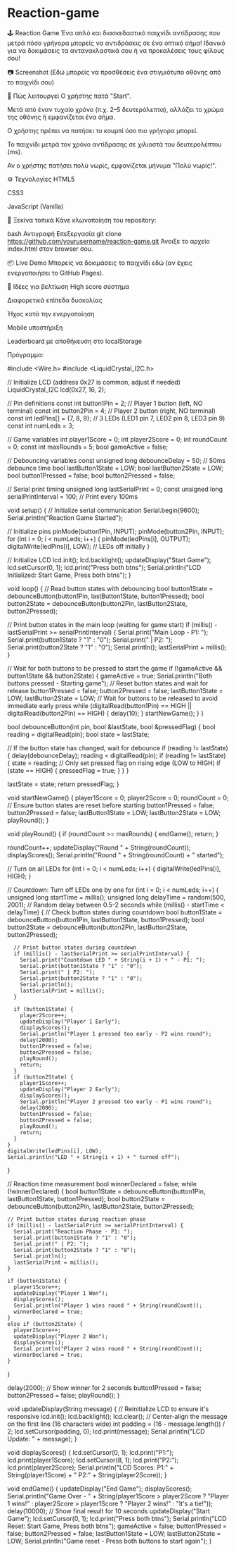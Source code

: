 # Reaction-game

🕹️ Reaction Game
Ένα απλό και διασκεδαστικό παιχνίδι αντίδρασης που μετρά πόσο γρήγορα μπορείς να αντιδράσεις σε ένα οπτικό σήμα! Ιδανικό για να δοκιμάσεις τα αντανακλαστικά σου ή να προκαλέσεις τους φίλους σου!

📷 Screenshot
(Εδώ μπορείς να προσθέσεις ένα στιγμιότυπο οθόνης από το παιχνίδι σου)

🧠 Πώς λειτουργεί
Ο χρήστης πατά "Start".

Μετά από έναν τυχαίο χρόνο (π.χ. 2–5 δευτερόλεπτα), αλλάζει το χρώμα της οθόνης ή εμφανίζεται ένα σήμα.

Ο χρήστης πρέπει να πατήσει το κουμπί όσο πιο γρήγορα μπορεί.

Το παιχνίδι μετρά τον χρόνο αντίδρασης σε χιλιοστά του δευτερολέπτου (ms).

Αν ο χρήστης πατήσει πολύ νωρίς, εμφανίζεται μήνυμα "Πολύ νωρίς!".

⚙️ Τεχνολογίες
HTML5

CSS3

JavaScript (Vanilla)

🚀 Ξεκίνα τοπικά
Κάνε κλωνοποίηση του repository:

bash
Αντιγραφή
Επεξεργασία
git clone https://github.com/yourusername/reaction-game.git
Άνοιξε το αρχείο index.html στον browser σου.

📦 Live Demo
Μπορείς να δοκιμάσεις το παιχνίδι εδώ (αν έχεις ενεργοποιήσει το GitHub Pages).

🧩 Ιδέες για βελτίωση
High score σύστημα

Διαφορετικά επίπεδα δυσκολίας

Ήχος κατά την ενεργοποίηση

Mobile υποστήριξη

Leaderboard με αποθήκευση στο localStorage

Πρόγραμμα:

#include <Wire.h>
#include <LiquidCrystal_I2C.h>

// Initialize LCD (address 0x27 is common, adjust if needed)
LiquidCrystal_I2C lcd(0x27, 16, 2);

// Pin definitions
const int button1Pin = 2;  // Player 1 button (left, NO terminal)
const int button2Pin = 4;  // Player 2 button (right, NO terminal)
const int ledPins[] = {7, 8, 9};  // 3 LEDs (LED1 pin 7, LED2 pin 8, LED3 pin 9)
const int numLeds = 3;

// Game variables
int player1Score = 0;
int player2Score = 0;
int roundCount = 0;
const int maxRounds = 5;
bool gameActive = false;

// Debouncing variables
const unsigned long debounceDelay = 50;  // 50ms debounce time
bool lastButton1State = LOW;
bool lastButton2State = LOW;
bool button1Pressed = false;
bool button2Pressed = false;

// Serial print timing
unsigned long lastSerialPrint = 0;
const unsigned long serialPrintInterval = 100;  // Print every 100ms

void setup() {
  // Initialize serial communication
  Serial.begin(9600);
  Serial.println("Reaction Game Started");

  // Initialize pins
  pinMode(button1Pin, INPUT);
  pinMode(button2Pin, INPUT);
  for (int i = 0; i < numLeds; i++) {
    pinMode(ledPins[i], OUTPUT);
    digitalWrite(ledPins[i], LOW);  // LEDs off initially
  }

  // Initialize LCD
  lcd.init();
  lcd.backlight();
  updateDisplay("Start Game");
  lcd.setCursor(0, 1);
  lcd.print("Press both btns");
  Serial.println("LCD Initialized: Start Game, Press both btns");
}

void loop() {
  // Read button states with debouncing
  bool button1State = debounceButton(button1Pin, lastButton1State, button1Pressed);
  bool button2State = debounceButton(button2Pin, lastButton2State, button2Pressed);

  // Print button states in the main loop (waiting for game start)
  if (millis() - lastSerialPrint >= serialPrintInterval) {
    Serial.print("Main Loop - P1: ");
    Serial.print(button1State ? "1" : "0");
    Serial.print(" | P2: ");
    Serial.print(button2State ? "1" : "0");
    Serial.println();
    lastSerialPrint = millis();
  }

  // Wait for both buttons to be pressed to start the game
  if (!gameActive && button1State && button2State) {
    gameActive = true;
    Serial.println("Both buttons pressed - Starting game");
    // Reset button states and wait for release
    button1Pressed = false;
    button2Pressed = false;
    lastButton1State = LOW;
    lastButton2State = LOW;
    // Wait for buttons to be released to avoid immediate early press
    while (digitalRead(button1Pin) == HIGH || digitalRead(button2Pin) == HIGH) {
      delay(10);
    }
    startNewGame();
  }
}

bool debounceButton(int pin, bool &lastState, bool &pressedFlag) {
  bool reading = digitalRead(pin);
  bool state = lastState;

  // If the button state has changed, wait for debounce
  if (reading != lastState) {
    delay(debounceDelay);
    reading = digitalRead(pin);
    if (reading != lastState) {
      state = reading;
      // Only set pressed flag on rising edge (LOW to HIGH)
      if (state == HIGH) {
        pressedFlag = true;
      }
    }
  }
  
  lastState = state;
  return pressedFlag;
}

void startNewGame() {
  player1Score = 0;
  player2Score = 0;
  roundCount = 0;
  // Ensure button states are reset before starting
  button1Pressed = false;
  button2Pressed = false;
  lastButton1State = LOW;
  lastButton2State = LOW;
  playRound();
}

void playRound() {
  if (roundCount >= maxRounds) {
    endGame();
    return;
  }

  roundCount++;
  updateDisplay("Round " + String(roundCount));
  displayScores();
  Serial.println("Round " + String(roundCount) + " started");

  // Turn on all LEDs
  for (int i = 0; i < numLeds; i++) {
    digitalWrite(ledPins[i], HIGH);
  }

  // Countdown: Turn off LEDs one by one
  for (int i = 0; i < numLeds; i++) {
    unsigned long startTime = millis();
    unsigned long delayTime = random(500, 2001);  // Random delay between 0.5-2 seconds
    while (millis() - startTime < delayTime) {
      // Check button states during countdown
      bool button1State = debounceButton(button1Pin, lastButton1State, button1Pressed);
      bool button2State = debounceButton(button2Pin, lastButton2State, button2Pressed);

      // Print button states during countdown
      if (millis() - lastSerialPrint >= serialPrintInterval) {
        Serial.print("Countdown LED " + String(i + 1) + " - P1: ");
        Serial.print(button1State ? "1" : "0");
        Serial.print(" | P2: ");
        Serial.print(button2State ? "1" : "0");
        Serial.println();
        lastSerialPrint = millis();
      }

      if (button1State) {
        player2Score++;
        updateDisplay("Player 1 Early");
        displayScores();
        Serial.println("Player 1 pressed too early - P2 wins round");
        delay(2000);
        button1Pressed = false;
        button2Pressed = false;
        playRound();
        return;
      }
      if (button2State) {
        player1Score++;
        updateDisplay("Player 2 Early");
        displayScores();
        Serial.println("Player 2 pressed too early - P1 wins round");
        delay(2000);
        button1Pressed = false;
        button2Pressed = false;
        playRound();
        return;
      }
    }
    digitalWrite(ledPins[i], LOW);
    Serial.println("LED " + String(i + 1) + " turned off");
  }

  // Reaction time measurement
  bool winnerDeclared = false;
  while (!winnerDeclared) {
    bool button1State = debounceButton(button1Pin, lastButton1State, button1Pressed);
    bool button2State = debounceButton(button2Pin, lastButton2State, button2Pressed);

    // Print button states during reaction phase
    if (millis() - lastSerialPrint >= serialPrintInterval) {
      Serial.print("Reaction Phase - P1: ");
      Serial.print(button1State ? "1" : "0");
      Serial.print(" | P2: ");
      Serial.print(button2State ? "1" : "0");
      Serial.println();
      lastSerialPrint = millis();
    }

    if (button1State) {
      player1Score++;
      updateDisplay("Player 1 Won");
      displayScores();
      Serial.println("Player 1 wins round " + String(roundCount));
      winnerDeclared = true;
    }
    else if (button2State) {
      player2Score++;
      updateDisplay("Player 2 Won");
      displayScores();
      Serial.println("Player 2 wins round " + String(roundCount));
      winnerDeclared = true;
    }
  }

  delay(2000);  // Show winner for 2 seconds
  button1Pressed = false;
  button2Pressed = false;
  playRound();
}

void updateDisplay(String message) {
  // Reinitialize LCD to ensure it's responsive
  lcd.init();
  lcd.backlight();
  lcd.clear();
  // Center-align the message on the first line (16 characters wide)
  int padding = (16 - message.length()) / 2;
  lcd.setCursor(padding, 0);
  lcd.print(message);
  Serial.println("LCD Update: " + message);
}

void displayScores() {
  lcd.setCursor(0, 1);
  lcd.print("P1:");
  lcd.print(player1Score);
  lcd.setCursor(8, 1);
  lcd.print("P2:");
  lcd.print(player2Score);
  Serial.println("LCD Scores: P1:" + String(player1Score) + " P2:" + String(player2Score));
}

void endGame() {
  updateDisplay("End Game");
  displayScores();
  Serial.println("Game Over - " + String(player1Score > player2Score ? "Player 1 wins!" : player2Score > player1Score ? "Player 2 wins!" : "It's a tie!"));
  delay(10000);  // Show final result for 10 seconds
  updateDisplay("Start Game");
  lcd.setCursor(0, 1);
  lcd.print("Press both btns");
  Serial.println("LCD Reset: Start Game, Press both btns");
  gameActive = false;
  button1Pressed = false;
  button2Pressed = false;
  lastButton1State = LOW;
  lastButton2State = LOW;
  Serial.println("Game reset - Press both buttons to start again");
}
